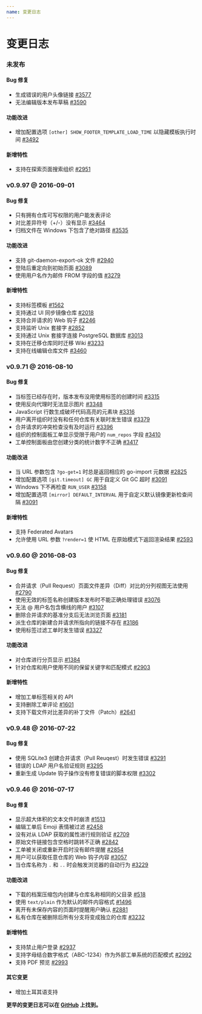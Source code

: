 ```yaml
---
name: 变更日志
---
```


# 变更日志

### 未发布

#### Bug 修复

- 生成错误的用户头像链接 [#3577](https://github.com/gogits/gogs/issues/3577)
- 无法编辑版本发布草稿 [#3590](https://github.com/gogits/gogs/issues/3590)

#### 功能改进

- 增加配置选项 `[other] SHOW_FOOTER_TEMPLATE_LOAD_TIME` 以隐藏模板执行时间 [#3492](https://github.com/gogits/gogs/issues/3492)

#### 新增特性

- 支持在探索页面搜索组织 [#2951](https://github.com/gogits/gogs/issues/2951)

### v0.9.97 @ 2016-09-01

#### Bug 修复

- 只有拥有仓库可写权限的用户能发表评论
- 对比差异符号（+/-）没有显示 [#3464](https://github.com/gogits/gogs/pull/3464)
- 归档文件在 Windows 下包含了绝对路径 [#3535](https://github.com/gogits/gogs/pull/3535)

#### 功能改进

- 支持 git-daemon-export-ok 文件 [#2940](https://github.com/gogits/gogs/issues/2940)
- 登陆后重定向到初始页面 [#3089](https://github.com/gogits/gogs/issues/3089)
- 使用用户名作为邮件 FROM 字段的值 [#3279](https://github.com/gogits/gogs/issues/3279)

#### 新增特性

- 支持标签模板 [#1562](https://github.com/gogits/gogs/issues/1562)
- 支持通过 UI 同步镜像仓库 [#2018](https://github.com/gogits/gogs/issues/2018)
- 支持合并请求的 Web 钩子 [#2246](https://github.com/gogits/gogs/pull/2246)
- 支持监听 Unix 套接字 [#2852](https://github.com/gogits/gogs/pull/2852)
- 支持通过 Unix 套接字连接 PostgreSQL 数据库 [#3013](https://github.com/gogits/gogs/issues/3013)
- 支持在迁移仓库同时迁移 Wiki [#3233](https://github.com/gogits/gogs/pull/3233)
- 支持在线编辑仓库文件 [#3460](https://github.com/gogits/gogs/issues/3460)

### v0.9.71 @ 2016-08-10

#### Bug 修复

- 当标签已经存在时，版本发布没用使用标签的创建时间 [#3315](https://github.com/gogits/gogs/issues/3315)
- 使用反向代理时无法显示图片 [#3348](https://github.com/gogits/gogs/issues/3348)
- JavaScript 行数生成破坏代码高亮的元素块 [#3316](https://github.com/gogits/gogs/issues/3316)
- 用户离开组织时没有和任何仓库有关联时发生错误 [#3379](https://github.com/gogits/gogs/issues/3379)
- 合并请求的冲突检查没有及时运行 [#3396](https://github.com/gogits/gogs/issues/3396)
- 组织的控制面板工单显示受限于用户的 `num_repos` 字段 [#3410](https://github.com/gogits/gogs/issues/3410)
- 工单控制面板由您创建分类的统计数字不正确 [#3417](https://github.com/gogits/gogs/issues/3417)

#### 功能改进

- 当 URL 参数包含 `?go-get=1` 时总是返回相应的 go-import 元数据 [#2825](https://github.com/gogits/gogs/issues/2825)
- 增加配置选项 `[git.timeout] GC` 用于自定义 Git GC 超时 [#3091](https://github.com/gogits/gogs/issues/3091)
- Windows 下不再检查 `RUN_USER` [#3158](https://github.com/gogits/gogs/issues/3158)
- 增加配置选项 `[mirror] DEFAULT_INTERVAL` 用于自定义默认镜像更新检查间隔 [#3091](https://github.com/gogits/gogs/issues/3091)

#### 新增特性

- 支持 Federated Avatars
- 允许使用 URL 参数 `?render=1` 使 HTML 在原始模式下返回渲染结果 [#2593](https://github.com/gogits/gogs/issues/2593)

### v0.9.60 @ 2016-08-03

#### Bug 修复

- 合并请求（Pull Request）页面文件差异（Diff）对比的分列视图无法使用 [#2790](https://github.com/gogits/gogs/issues/2790)
- 使用无效的标签名称创建版本发布时不能正确处理错误 [#3076](https://github.com/gogits/gogs/issues/3076)
- 无法 @ 用户名包含横线的用户 [#3107](https://github.com/gogits/gogs/issues/3107)
- 删除合并请求的基准分支后无法浏览页面 [#3181](https://github.com/gogits/gogs/issues/3181)
- 派生仓库的新建合并请求所指向的链接不存在 [#3186](https://github.com/gogits/gogs/issues/3186)
- 使用标签过滤工单时发生错误 [#3327](https://github.com/gogits/gogs/issues/3327)

#### 功能改进

- 对仓库进行分页显示 [#1384](https://github.com/gogits/gogs/issues/1384)
- 针对仓库和用户使用不同的保留关键字和匹配模式 [#2903](https://github.com/gogits/gogs/issues/2903)

#### 新增特性

- 增加工单标签相关的 API
- 支持删除工单评论 [#1601](https://github.com/gogits/gogs/issues/1601)
- 支持下载文件对比差异的补丁文件（Patch）[#2641](https://github.com/gogits/gogs/issues/2641)

### v0.9.48 @ 2016-07-22

#### Bug 修复

- 使用 SQLite3 创建合并请求（Pull Reuqest）时发生错误 [#3291](https://github.com/gogits/gogs/issues/3291)
- 错误的 LDAP 用户名验证规则 [#3295](https://github.com/gogits/gogs/issues/3295)
- 重新生成 Update 钩子操作没有修复错误的脚本权限 [#3302](https://github.com/gogits/gogs/issues/3302)

### v0.9.46 @ 2016-07-17

#### Bug 修复

- 显示超大体积的文本文件时崩溃 [#1513](https://github.com/gogits/gogs/issues/1513)
- 编辑工单后 Emoji 表情被过滤 [#2458](https://github.com/gogits/gogs/issues/2458)	
- 没有对从 LDAP 获取的属性进行规则验证 [#2709](https://github.com/gogits/gogs/issues/2709)
- 原始文件链接包含空格时跳转不正确 [#2842](https://github.com/gogits/gogs/issues/2842)
- 工单被关闭或重新开启时没有邮件提醒 [#2854](https://github.com/gogits/gogs/issues/2854)
- 用户可以获取任意仓库的 Web 钩子内容 [#3057](https://github.com/gogits/gogs/issues/3057)
- 当仓库名称为 `.` 和 `..` 时会触发浏览器的自动行为 [#3229](https://github.com/gogits/gogs/issues/3229)

#### 功能改进

- 下载的档案压缩包内创建与仓库名称相同的父目录 [#518](https://github.com/gogits/gogs/issues/518)
- 使用 `text/plain` 作为默认的邮件内容格式 [#1496](https://github.com/gogits/gogs/issues/1496)
- 离开有未保存内容的页面时提醒用户确认 [#2881](https://github.com/gogits/gogs/issues/2881)
- 私有仓库在被删除后所有分支将变成独立的仓库 [#3232](https://github.com/gogits/gogs/pull/3232)

#### 新增特性

- 支持禁止用户登录 [#2937](https://github.com/gogits/gogs/issues/2937)
- 支持字母结合数字格式（ABC-1234）作为外部工单系统的匹配模式 [#2992](https://github.com/gogits/gogs/issues/2992)
- 支持 PDF 预览 [#2993](https://github.com/gogits/gogs/issues/2993)

#### 其它变更

- 增加土耳其语支持

**更早的变更日志可以在 [GitHub](https://github.com/gogits/gogs/releases?after=v0.9.46) 上找到。**
